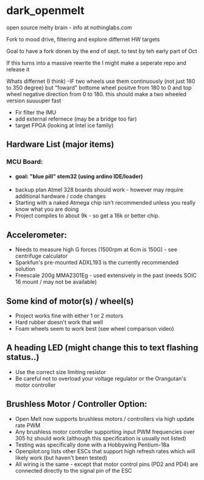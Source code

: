 # dark_openmelt
open source melty brain - info at nothinglabs.com

Fork to mood drive, filtering and explore differnet HW targets

Goal to have a fork donen by the end of sept. to test by teh early part of Oct

If this turns into a massive rewrite the I might make a seperate repo and release it 

Whats differnet (I think)
-IF two wheels use them continuously (not just 180 to 350 degree) but "foward" bottome wheel positve from 180 to 0 and top wheel negative direction from 0 to 180. this should make a two wheeled version suuuuper fast
- Fir filter the IMU
- add external refernece (may be a bridge too far)
- target FPGA (looking at Intel ice family) 


## Hardware List (major items)
### MCU Board:
- #### goal: "blue pill" stem32 (using ardino IDE/loader) 
- backup plan Atmel 328 boards should work - however may require additional hardware / code changes
- Starting with a naked Atmega chip isn't recommended unless you really know what you are doing
- Project compiles to about 9k - so get a 16k or better chip.

## Accelerometer:
- Needs to measure high G forces (1500rpm at 6cm is 150G) - see centrifuge calculator
- Sparkfun's pre-mounted ADXL193 is the currently recommended solution
- Freescale 200g MMA2301Eg - used extensively in the past (needs SOIC 16 mount / may not be available)


## Some kind of motor(s) / wheel(s)
- Project works fine with either 1 or 2 motors
- Hard rubber doesn't work that well
- Foam wheels seem to work best (see wheel comparison video)

## A heading LED (might change this to text flashing status..)
- Use the correct size limiting resistor
- Be careful not to overload your voltage regulator or the Orangutan's motor controller

## Brushless Motor / Controller Option:
- Open Melt now supports brushless motors / controllers via high update rate PWM
- Any brushless motor controller supporting input PWM frequencies over 305 hz should work (although this specification is usually not listed)
- Testing was specifically done with a Hobbywing Pentium-18a
- Openpilot.org lists other ESCs that support high refresh rates which will likely work (but haven't been tested)
- All wiring is the same - except that motor control pins (PD2 and PD4) are connected directly to the signal pin of the ESC


